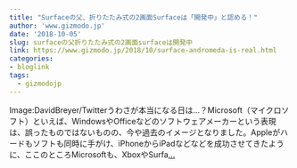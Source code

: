 ```yaml
---
title: "Surfaceの父、折りたたみ式の2画面Surfaceは「開発中」と認める！"
author: 'www.gizmodo.jp'
date: '2018-10-05'
slug: surfaceの父折りたたみ式の2画面surfaceは開発中
link: https://www.gizmodo.jp/2018/10/surface-andromeda-is-real.html
categories:
- bloglink
tags:
  - gizmodojp
---
```


Image:DavidBreyer/Twitterうわさが本当になる日は…？Microsoft（マイクロソフト）といえば、WindowsやOfficeなどのソフトウェアメーカーという表現は、誤ったものではないものの、今や過去のイメージとなりました。Appleがハードもソフトも同時に手がけ、iPhoneからiPadなどなどを成功させてきたように、ここのところMicrosoftも、XboxやSurfa[... <i class="fas fa-external-link-alt"></i>](https://www.gizmodo.jp/2018/10/surface-andromeda-is-real.html)

